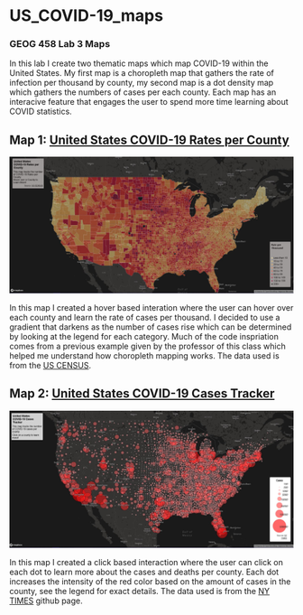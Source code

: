 # US_COVID-19_maps
### GEOG 458 Lab 3 Maps

In this lab I create two thematic maps which map COVID-19 within the United States. My first map is a choropleth map that gathers the rate of infection per thousand by county, my second map is a dot density map which gathers the numbers of cases per each county. Each map has an interacive feature that engages the user to spend more time learning about COVID statistics.

## Map 1: [United States COVID-19 Rates per County](https://z1675605.github.io/US_COVID-19_maps/map1.html)
![Map 1, choropleth map of the US COVID rates](/img/map1.JPG)

In this map I created a hover based interation where the user can hover over each county and learn the rate of cases per thousand. I decided to use a gradient that darkens as the number of cases rise which can be determined by looking at the legend for each category. Much of the code inspriation comes from a previous example given by the professor of this class which helped me understand how choropleth mapping works. The data used is from the [US CENSUS](https://data.census.gov/cedsci/table?g=0100000US%24050000&d=ACS%205-Year%20Estimates%20Data%20Profiles&tid=ACSDP5Y2018.DP05&hidePreview=true).

## Map 2: [United States COVID-19 Cases Tracker](https://z1675605.github.io/US_COVID-19_maps/map2.html)
![Map 2, dot density map of the US COVID cases](/img/map2.JPG)

In this map I created a click based interaction where the user can click on each dot to learn more about the cases and deaths per county. Each dot increases the intensity of the red color based on the amount of cases in the county, see the legend for exact details. The data used is from the [NY TIMES](https://github.com/nytimes/covid-19-data/blob/43d32dde2f87bd4dafbb7d23f5d9e878124018b8/live/us-counties.csv) github page.
